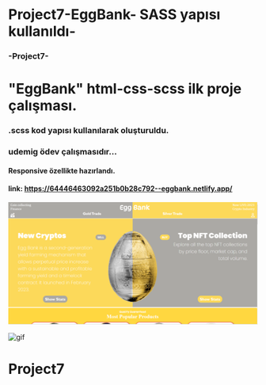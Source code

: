 # Project7-EggBank- SASS yapısı kullanıldı-
### -Project7-
# "EggBank" html-css-scss ilk proje çalışması.

### .scss kod yapısı kullanılarak oluşturuldu.

### udemig ödev çalışmasıdır...

#### Responsive özellikte hazırlandı.

#### link: https://64446463092a251b0b28c792--eggbank.netlify.app/

![print-secreen](screen.png)


![gif](video.gif)

# Project7
